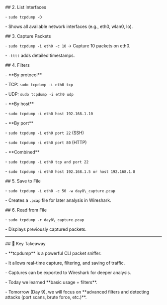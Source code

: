 

\## 2. List Interfaces

\- `sudo tcpdump -D`

\- Shows all available network interfaces (e.g., eth0, wlan0, lo).



\## 3. Capture Packets

\- `sudo tcpdump -i eth0 -c 10` → Capture 10 packets on eth0.

\- `-tttt` adds detailed timestamps.



\## 4. Filters

\- \*\*By protocol\*\*

\- TCP: `sudo tcpdump -i eth0 tcp`

\- UDP: `sudo tcpdump -i eth0 udp`

\- \*\*By host\*\*

\- `sudo tcpdump -i eth0 host 192.168.1.10`

\- \*\*By port\*\*

\- `sudo tcpdump -i eth0 port 22` (SSH)

\- `sudo tcpdump -i eth0 port 80` (HTTP)

\- \*\*Combined\*\*

\- `sudo tcpdump -i eth0 tcp and port 22`

\- `sudo tcpdump -i eth0 host 192.168.1.5 or host 192.168.1.8`



\## 5. Save to File

\- `sudo tcpdump -i eth0 -c 50 -w day8\_capture.pcap`

\- Creates a `.pcap` file for later analysis in Wireshark.



\## 6. Read from File

\- `sudo tcpdump -r day8\_capture.pcap`

\- Displays previously captured packets.



---



\## 🔹 Key Takeaway

\- \*\*tcpdump\*\* is a powerful CLI packet sniffer.

\- It allows real-time capture, filtering, and saving of traffic.

\- Captures can be exported to Wireshark for deeper analysis.

\- Today we learned \*\*basic usage + filters\*\*.

\- Tomorrow (Day 9), we will focus on \*\*advanced filters and detecting attacks (port scans, brute force, etc.)\*\*.



